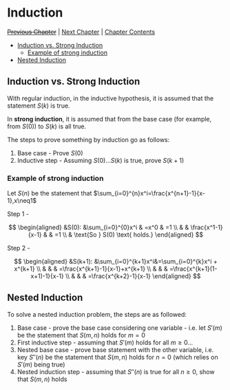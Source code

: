 # Induction <!-- omit in toc -->

[~~Previous Chapter~~][prev] | [Next Chapter][next] | [Chapter Contents][index]

[prev]: ./
[next]: ./02onotation
[index]: ../index

- [Induction vs. Strong Induction](#induction-vs-strong-induction)
  - [Example of strong induction](#example-of-strong-induction)
- [Nested Induction](#nested-induction)

## Induction vs. Strong Induction

With regular induction, in the inductive hypothesis, it is assumed that the statement $S(k)$ is true.

In **strong induction**, it is assumed that from the base case (for example, from $S(0)$) to $S(k)$ is all true.

The steps to prove something by induction go as follows:

1. Base case - Prove $S(0)$
2. Inductive step - Assuming $S(0)...S(k)$ is true, prove $S(k+1)$

### Example of strong induction

Let $S(n)$ be the statement that $\sum_{i=0}^{n}x^i=\frac{x^{n+1}-1}{x-1},x\neq1$

Step 1 -

$$
\begin{aligned}
&S(0): &\sum_{i=0}^{0}x^i & =x^0 & =1 \\
& & \frac{x^1-1}{x-1} & & =1 \\
& \text{So } S(0) \text{ holds.}
\end{aligned}
$$

Step 2 -

$$
\begin{aligned}
&S(k+1): &\sum_{i=0}^{k+1}x^i&=\sum_{i=0}^{k}x^i + x^{k+1} \\
& & & =\frac{x^{k+1}-1}{x-1}+x^{k+1} \\
& & & =\frac{x^{k+1}(1-x+1)-1}{x-1} \\
& & & =\frac{x^{k+2}-1}{x-1}
\end{aligned}
$$

## Nested Induction

To solve a nested induction problem, the steps are as followed:

1. Base case - prove the base case considering one variable - i.e. let $S'(m)$ be the statement that $S(m,n)$ holds for $m = 0$
2. First inductive step - assuming that $S'(m)$ holds for all $m \geq 0$...
3. Nested base case - prove base statement with the other variable, i.e. key $S''(n)$ be the statement that $S(m, n)$ holds for $n = 0$ (which relies on $S'(m)$ being true)
4. Nested induction step - assuming that $S''(n)$ is true for all $n \geq 0$, show that $S(m,n)$ holds
